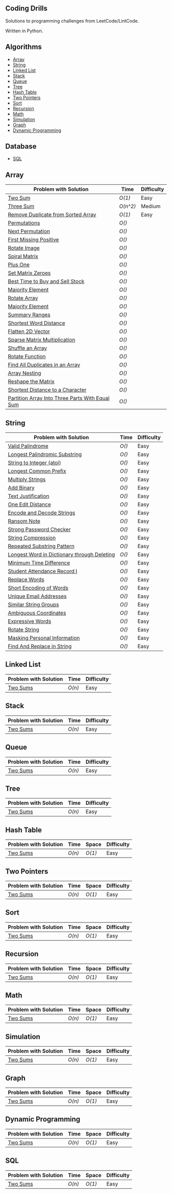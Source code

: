 ## Coding Drills
Solutions to programming challenges from LeetCode/LintCode.

Written in Python.

Algorithms
--------------
- [Array](https://github.com/enigdata/coding-drills#Array)
- [String](https://github.com/enigdata/coding-drills#String)
- [Linked List](https://github.com/enigdata/coding-drills#Linked-list)
- [Stack](https://github.com/enigdata/coding-drills#stack)
- [Queue](https://github.com/enigdata/coding-drills#queue)
- [Tree](https://github.com/enigdata/coding-drills#tree)
- [Hash Table](https://github.com/enigdata/coding-drills#hash-table)
- [Two Pointers](https://github.com/enigdata/coding-drills#two-pointers)
- [Sort](https://github.com/enigdata/coding-drills#sort)
- [Recursion](https://github.com/enigdata/coding-drills#recursion)
- [Math](https://github.com/enigdata/coding-drills#math)
- [Simulation](https://github.com/enigdata/coding-drills#simulation)
- [Graph](https://github.com/enigdata/coding-drills#graph)
- [Dynamic Programming](https://github.com/enigdata/coding-drills#dynamic-programming)

Database
--------------
- [SQL](https://github.com/enigdata/coding-drills#sql)

## Array
|  Problem with Solution       |  Time           | Difficulty    |  
| --------------- | --------------- | ------------- |
| [Two Sum](https://github.com/enigdata/coding-drills/blob/master/Array/two_sum.py) | _O(1)_       | Easy         |||
| [Three Sum](https://github.com/enigdata/coding-drills/blob/master/Array/three_sum.py) | _O(n^2)_       | Medium         |||
| [Remove Duplicate from Sorted Array](https://github.com/enigdata/coding-drills/blob/master/Array/remove_duplicates.py) | _O(1)_       | Easy      |||
| [Permutations]() | _O()_       |          |||
| [Next Permutation]() | _O()_       |          |||
| [First Missing Positive]() | _O()_       |          |||
| [Rotate Image]() | _O()_       |          |||
| [Spiral Matrix]() | _O()_       |          |||
| [Plus One]() | _O()_       |          |||
| [Set Matrix Zeroes]() | _O()_       |          |||
| [Best Time to Buy and Sell Stock]() | _O()_       |          |||
| [Majority Element]() | _O()_       |          |||
| [Rotate Array]() | _O()_       |          |||
| [Majority Element]() | _O()_       |          |||
| [Summary Ranges]() | _O()_       |          |||
| [Shortest Word Distance]() | _O()_       |          |||
| [Flatten 2D Vector]() | _O()_       |          |||
| [Sparse Matrix Multiplication]() | _O()_       |          |||
| [Shuffle an Array]() | _O()_       |          |||
| [Rotate Function]() | _O()_       |          |||
| [Find All Duplicates in an Array]() | _O()_       |          |||
| [Array Nesting]() | _O()_       |          |||
| [Reshape the Matrix]() | _O()_       |          |||
| [Shortest Distance to a Character]() | _O()_       |          |||
| [Partition Array Into Three Parts With Equal Sum]() | _O()_       |          |||


## String
|  Problem with Solution       |  Time           | Difficulty    |  
| --------------- | --------------- | ------------- |
| [Valid Palindrome](https://github.com/enigdata/coding-drills/blob/master/String/palindrome.py) | _O()_       |Easy         |||
| [Longest Palindromic Substring]() | _O()_       |Easy         |||
| [String to Integer (atoi)]() | _O()_       |Easy         |||
| [Longest Common Prefix]() | _O()_       |Easy         |||
| [Multiply Strings]() | _O()_       |Easy         |||
| [Add Binary]() | _O()_       |Easy         |||
| [Text Justification]() | _O()_       |Easy         |||
| [One Edit Distance]() | _O()_       |Easy         |||
| [Encode and Decode Strings]() | _O()_       |Easy         |||
| [Ransom Note]() | _O()_       |Easy         |||
| [Strong Password Checker]() | _O()_       |Easy         |||
| [String Compression]() | _O()_       |Easy         |||
| [Repeated Substring Pattern]() | _O()_       |Easy         |||
| [Longest Word in Dictionary through Deleting]() | _O()_       |Easy         |||
| [Minimum Time Difference]() | _O()_       |Easy         |||
| [Student Attendance Record I]() | _O()_       |Easy         |||
| [Replace Words]() | _O()_       |Easy         |||
| [Short Encoding of Words]() | _O()_       |Easy         |||
| [Unique Email Addresses]() | _O()_       |Easy         |||
| [Similar String Groups]() | _O()_       |Easy         |||
| [Ambiguous Coordinates]() | _O()_       |Easy         |||
| [Expressive Words]() | _O()_       |Easy         |||
| [Rotate String]() | _O()_       |Easy         |||
| [Masking Personal Information]() | _O()_       |Easy         |||
| [Find And Replace in String]() | _O()_       |Easy         |||



## Linked List
|  Problem with Solution       |  Time           | Difficulty    |  
| --------------- | --------------- | ------------- |
| [Two Sums]() | _O(n)_       | Easy         |||

## Stack
|  Problem with Solution       |  Time           | Difficulty    |  
| --------------- | --------------- | ------------- |
| [Two Sums]() | _O(n)_       | Easy         |||

## Queue
|  Problem with Solution       |  Time           | Difficulty    |  
| --------------- | --------------- | ------------- |
| [Two Sums]() | _O(n)_       | Easy         |||

## Tree
|  Problem with Solution       |  Time           | Difficulty    |  
| --------------- | --------------- | ------------- |
| [Two Sums]() | _O(n)_       | Easy         |||

## Hash Table
|  Problem with Solution       |  Time           | Space           | Difficulty    |  
| --------------- | --------------- | --------------- | ------------- |
| [Two Sums]() | _O(n)_       | _O(1)_          | Easy         |||

## Two Pointers
|  Problem with Solution       |  Time           | Space           | Difficulty    |  
| --------------- | --------------- | --------------- | ------------- |
| [Two Sums]() | _O(n)_       | _O(1)_          | Easy         |||

## Sort
|  Problem with Solution       |  Time           | Space           | Difficulty    |  
| --------------- | --------------- | --------------- | ------------- |
| [Two Sums]() | _O(n)_       | _O(1)_          | Easy         |||

## Recursion
|  Problem with Solution       |  Time           | Space           | Difficulty    |  
| --------------- | --------------- | --------------- | ------------- |
| [Two Sums]() | _O(n)_       | _O(1)_          | Easy         |||

## Math
|  Problem with Solution       |  Time           | Space           | Difficulty    |  
| --------------- | --------------- | --------------- | ------------- |
| [Two Sums]() | _O(n)_       | _O(1)_          | Easy         |||

## Simulation
|  Problem with Solution       |  Time           | Space           | Difficulty    |  
| --------------- | --------------- | --------------- | ------------- |
| [Two Sums]() | _O(n)_       | _O(1)_          | Easy         |||

## Graph
|  Problem with Solution       |  Time           | Space           | Difficulty    |  
| --------------- | --------------- | --------------- | ------------- |
| [Two Sums]() | _O(n)_       | _O(1)_          | Easy         |||

## Dynamic Programming
|  Problem with Solution       |  Time           | Space           | Difficulty    |  
| --------------- | --------------- | --------------- | ------------- |
| [Two Sums]() | _O(n)_       | _O(1)_          | Easy         |||

## SQL
|  Problem with Solution       |  Time           | Space           | Difficulty    |  
| --------------- | --------------- | --------------- | ------------- |
| [Two Sums]() | _O(n)_       | _O(1)_          | Easy         |||
